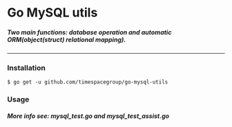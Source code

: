 # Go MySQL utils

##### Two main functions: database operation and automatic ORM(object(struct) relational mapping).

---------------------------------------
### Installation
```
$ go get -u github.com/timespacegroup/go-mysql-utils
```
### Usage

##### More info see: mysql_test.go and mysql_test_assist.go
#### 
